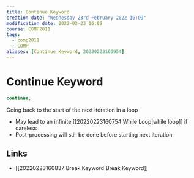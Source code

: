 ```yaml
---
title: Continue Keyword
creation date: "Wednesday 23rd February 2022 16:09"
modification date: 2022-02-23 16:09
course: COMP2011
tags: 
  - comp2011
  - COMP
aliases: [Continue Keyword, 20220223160954]
---
```


# Continue Keyword

```cpp
continue;
```

Going back to the start of the next iteration in a loop 

- May lead to an infinite [[20220223160754 While Loop|while loop]] if careless 
- Post-processing will still be done before starting next iteration

## Links

- [[20220223160837 Break Keyword|Break Keyword]]
